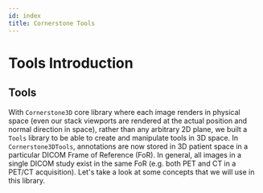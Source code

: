 ```yaml
---
id: index
title: Cornerstone Tools
---
```



# Tools Introduction

## Tools

With `Cornerstone3D` core library where each image renders in physical space (even our stack viewports are rendered at the actual position and normal direction in space), rather than any arbitrary 2D plane, we built a `Tools` library to be able to create and manipulate tools in 3D space.
In `Cornerstone3DTools`, annotations are now stored in 3D patient space in a particular DICOM Frame of Reference (FoR). In general, all images in a single DICOM study exist in the same FoR (e.g. both PET and CT in a PET/CT acquisition). Let's take a look at some concepts
that we will use in this library.

